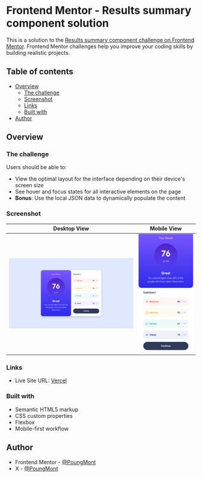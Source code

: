 # Frontend Mentor - Results summary component solution

This is a solution to the [Results summary component challenge on Frontend Mentor](https://www.frontendmentor.io/challenges/results-summary-component-CE_K6s0maV). Frontend Mentor challenges help you improve your coding skills by building realistic projects.

## Table of contents

- [Overview](#overview)
  - [The challenge](#the-challenge)
  - [Screenshot](#screenshot)
  - [Links](#links)
  - [Built with](#built-with)
- [Author](#author)

## Overview

### The challenge

Users should be able to:

- View the optimal layout for the interface depending on their device's screen size
- See hover and focus states for all interactive elements on the page
- **Bonus**: Use the local JSON data to dynamically populate the content

### Screenshot

| Desktop View                                     | Mobile View                                    |
| ------------------------------------------------ | ---------------------------------------------- |
| ![Desktop Screenshot](./screenshots/desktop.png) | ![Mobile Screenshot](./screenshots/mobile.png) |

### Links

- Live Site URL: [Vercel](https://results-summary-component-five-sepia.vercel.app/)

### Built with

- Semantic HTML5 markup
- CSS custom properties
- Flexbox
- Mobile-first workflow

## Author

- Frontend Mentor - [@PoungMont](https://www.frontendmentor.io/profile/thyuhtooaung-dev)
- X - [@PoungMont](https://x.com/Poung_Mont)
